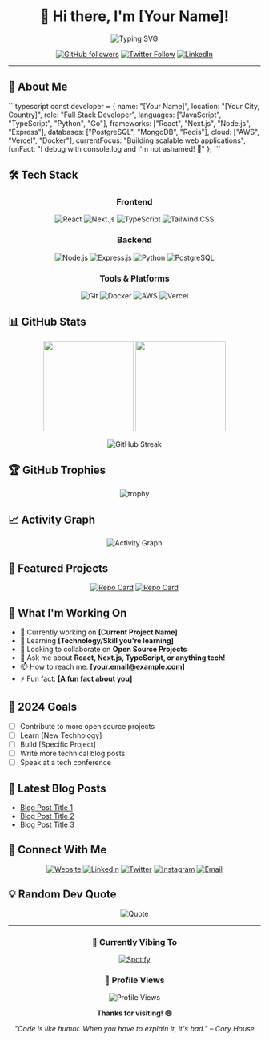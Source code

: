 <div align="center">

# 👋 Hi there, I'm [Your Name]!

<img src="https://readme-typing-svg.herokuapp.com?font=Fira+Code&size=30&duration=3000&pause=1000&color=00D9FF&center=true&vCenter=true&width=600&lines=Full+Stack+Developer;UI%2FUX+Enthusiast;Open+Source+Contributor;Always+Learning+New+Things!" alt="Typing SVG" />

[![GitHub followers](https://img.shields.io/github/followers/[YOUR_USERNAME]?style=social)](https://github.com/[YOUR_USERNAME])
[![Twitter Follow](https://img.shields.io/twitter/follow/[YOUR_TWITTER]?style=social)](https://twitter.com/[YOUR_TWITTER])
[![LinkedIn](https://img.shields.io/badge/-LinkedIn-0077B5?style=flat&logo=linkedin&logoColor=white)](https://linkedin.com/in/[YOUR_LINKEDIN])

</div>

---

## 🚀 About Me

\`\`\`typescript
const developer = {
    name: "[Your Name]",
    location: "[Your City, Country]",
    role: "Full Stack Developer",
    languages: ["JavaScript", "TypeScript", "Python", "Go"],
    frameworks: ["React", "Next.js", "Node.js", "Express"],
    databases: ["PostgreSQL", "MongoDB", "Redis"],
    cloud: ["AWS", "Vercel", "Docker"],
    currentFocus: "Building scalable web applications",
    funFact: "I debug with console.log and I'm not ashamed! 🐛"
};
\`\`\`

## 🛠️ Tech Stack

<div align="center">

### Frontend
![React](https://img.shields.io/badge/React-20232A?style=for-the-badge&logo=react&logoColor=61DAFB)
![Next.js](https://img.shields.io/badge/Next.js-000000?style=for-the-badge&logo=next.js&logoColor=white)
![TypeScript](https://img.shields.io/badge/TypeScript-007ACC?style=for-the-badge&logo=typescript&logoColor=white)
![Tailwind CSS](https://img.shields.io/badge/Tailwind_CSS-38B2AC?style=for-the-badge&logo=tailwind-css&logoColor=white)

### Backend
![Node.js](https://img.shields.io/badge/Node.js-43853D?style=for-the-badge&logo=node.js&logoColor=white)
![Express.js](https://img.shields.io/badge/Express.js-404D59?style=for-the-badge)
![Python](https://img.shields.io/badge/Python-3776AB?style=for-the-badge&logo=python&logoColor=white)
![PostgreSQL](https://img.shields.io/badge/PostgreSQL-316192?style=for-the-badge&logo=postgresql&logoColor=white)

### Tools & Platforms
![Git](https://img.shields.io/badge/Git-F05032?style=for-the-badge&logo=git&logoColor=white)
![Docker](https://img.shields.io/badge/Docker-2496ED?style=for-the-badge&logo=docker&logoColor=white)
![AWS](https://img.shields.io/badge/AWS-232F3E?style=for-the-badge&logo=amazon-aws&logoColor=white)
![Vercel](https://img.shields.io/badge/Vercel-000000?style=for-the-badge&logo=vercel&logoColor=white)

</div>

## 📊 GitHub Stats

<div align="center">

<img height="180em" src="https://github-readme-stats.vercel.app/api?username=[YOUR_USERNAME]&show_icons=true&theme=tokyonight&include_all_commits=true&count_private=true"/>
<img height="180em" src="https://github-readme-stats.vercel.app/api/top-langs/?username=[YOUR_USERNAME]&layout=compact&langs_count=8&theme=tokyonight"/>

</div>

<div align="center">

![GitHub Streak](https://github-readme-streak-stats.herokuapp.com/?user=[YOUR_USERNAME]&theme=tokyonight)

</div>

## 🏆 GitHub Trophies

<div align="center">

![trophy](https://github-profile-trophy.vercel.app/?username=[YOUR_USERNAME]&theme=tokyonight&no-frame=true&row=1&column=7)

</div>

## 📈 Activity Graph

<div align="center">

![Activity Graph](https://github-readme-activity-graph.vercel.app/graph?username=[YOUR_USERNAME]&theme=tokyo-night)

</div>

## 🌟 Featured Projects

<div align="center">

[![Repo Card](https://github-readme-stats.vercel.app/api/pin/?username=[YOUR_USERNAME]&repo=[REPO_NAME_1]&theme=tokyonight)](https://github.com/[YOUR_USERNAME]/[REPO_NAME_1])
[![Repo Card](https://github-readme-stats.vercel.app/api/pin/?username=[YOUR_USERNAME]&repo=[REPO_NAME_2]&theme=tokyonight)](https://github.com/[YOUR_USERNAME]/[REPO_NAME_2])

</div>

## 💼 What I'm Working On

- 🔭 Currently working on **[Current Project Name]**
- 🌱 Learning **[Technology/Skill you're learning]**
- 👯 Looking to collaborate on **Open Source Projects**
- 💬 Ask me about **React, Next.js, TypeScript, or anything tech!**
- 📫 How to reach me: **[your.email@example.com]**
- ⚡ Fun fact: **[A fun fact about you]**

## 🎯 2024 Goals

- [ ] Contribute to more open source projects
- [ ] Learn [New Technology]
- [ ] Build [Specific Project]
- [ ] Write more technical blog posts
- [ ] Speak at a tech conference

## 📝 Latest Blog Posts

<!-- BLOG-POST-LIST:START -->
- [Blog Post Title 1](https://your-blog.com/post-1)
- [Blog Post Title 2](https://your-blog.com/post-2)
- [Blog Post Title 3](https://your-blog.com/post-3)
<!-- BLOG-POST-LIST:END -->

## 🤝 Connect With Me

<div align="center">

[![Website](https://img.shields.io/badge/Website-000000?style=for-the-badge&logo=About.me&logoColor=white)](https://your-website.com)
[![LinkedIn](https://img.shields.io/badge/LinkedIn-0077B5?style=for-the-badge&logo=linkedin&logoColor=white)](https://linkedin.com/in/[YOUR_LINKEDIN])
[![Twitter](https://img.shields.io/badge/Twitter-1DA1F2?style=for-the-badge&logo=twitter&logoColor=white)](https://twitter.com/[YOUR_TWITTER])
[![Instagram](https://img.shields.io/badge/Instagram-E4405F?style=for-the-badge&logo=instagram&logoColor=white)](https://instagram.com/[YOUR_INSTAGRAM])
[![Email](https://img.shields.io/badge/Email-D14836?style=for-the-badge&logo=gmail&logoColor=white)](mailto:[your.email@example.com])

</div>

## 💡 Random Dev Quote

<div align="center">

![Quote](https://quotes-github-readme.vercel.app/api?type=horizontal&theme=tokyonight)

</div>

---

<div align="center">

### 🎵 Currently Vibing To

[![Spotify](https://spotify-github-profile.vercel.app/api/spotify-playing)](https://open.spotify.com/user/[YOUR_SPOTIFY_ID])

### 👀 Profile Views

![Profile Views](https://komarev.com/ghpvc/?username=[YOUR_USERNAME]&color=0e75b6&style=flat)

**Thanks for visiting! 😄**

*"Code is like humor. When you have to explain it, it's bad." – Cory House*

</div>
